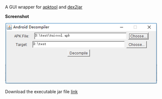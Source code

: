 A GUI wrapper for [apktool](http://ibotpeaches.github.io/Apktool/) and [dex2jar](https://github.com/pxb1988/dex2jar)

**Screenshot**

![Screenshot](./screenshot.png)

Download the executable jar file [link]()